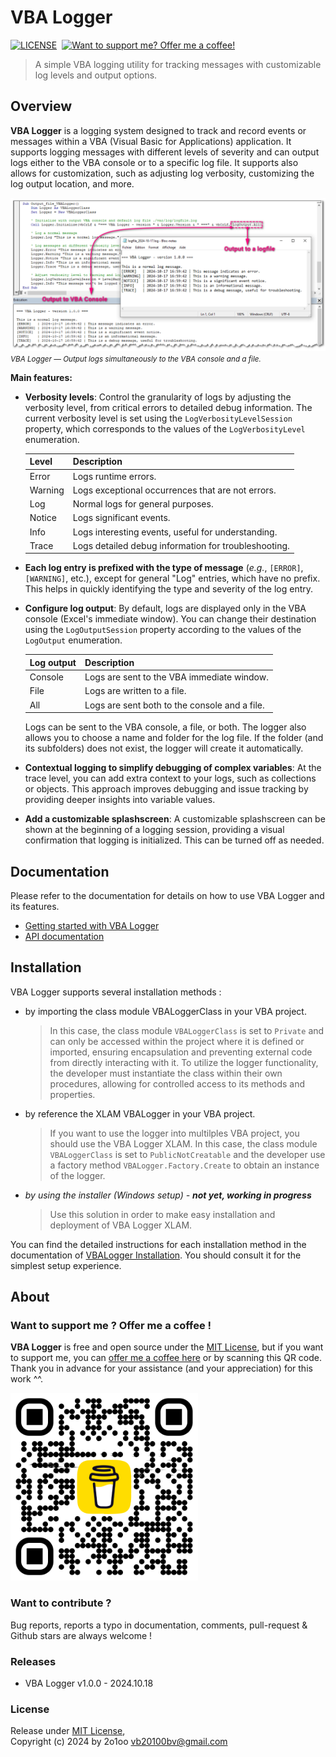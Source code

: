 VBA Logger
==========
[![LICENSE](https://img.shields.io/badge/license-MIT-informational.svg)](https://github.com/v20100v/6i-Jekyll/blob/develop/LICENSE.md)
&nbsp;[![Want to support me? Offer me a coffee!](https://img.shields.io/badge/Want%20to%20support%20me%3F%20Offer%20me%20a%20coffee%21-donate-informational.svg)](https://www.buymeacoffee.com/vincent.blain)

> A simple VBA logging utility for tracking messages with customizable log levels and output options. 


## Overview

**VBA Logger** is a logging system designed to track and record events or messages within a VBA (Visual Basic for Applications) application. It supports logging messages with different levels of severity and can output logs either to the VBA console or to a specific log file. It supports also allows for customization, such as adjusting log verbosity, customizing the log output location, and more.

![VBALogger-output-all.png](./documentation%2Fassets%2FVBALogger-output-all.png)
<small>*VBA Logger &mdash; Output logs simultaneously to the VBA console and a file.*</small>

**Main features:**

- **Verbosity levels**: Control the granularity of logs by adjusting the verbosity level, from critical errors to detailed debug information. The current verbosity level is set using the `LogVerbosityLevelSession` property, which corresponds to the values of the `LogVerbosityLevel` enumeration.

  | **Level** | **Description**                                      |
  |-----------|------------------------------------------------------|
  | Error     | Logs runtime errors.                                 |
  | Warning   | Logs exceptional occurrences that are not errors.    |
  | Log       | Normal logs for general purposes.                    |
  | Notice    | Logs significant events.                             |
  | Info      | Logs interesting events, useful for understanding.   |
  | Trace     | Logs detailed debug information for troubleshooting. |


- **Each log entry is prefixed with the type of message** (*e.g.*, `[ERROR]`, `[WARNING]`, etc.), except for general "Log" entries, which have no prefix. This helps in quickly identifying the type and severity of the log entry.


- **Configure log output**: By default, logs are displayed only in the VBA console (Excel's immediate window). You can change their destination using the `LogOutputSession` property according to the values of the `LogOutput` enumeration. 

  | **Log output** | **Description**                               |
  |----------------|-----------------------------------------------|
  | Console        | Logs are sent to the VBA immediate window.    |
  | File           | Logs are written to a file.                   |
  | All            | Logs are sent both to the console and a file. |  

  Logs can be sent to the VBA console, a file, or both. The logger also allows you to choose a name and folder for the log file. If the folder (and its subfolders) does not exist, the logger will create it automatically.


- **Contextual logging to simplify debugging of complex variables**: At the trace level, you can add extra context to your logs, such as collections or objects. This approach improves debugging and issue tracking by providing deeper insights into variable values.


- **Add a customizable splashscreen**: A customizable splashscreen can be shown at the beginning of a logging session, providing a visual confirmation that logging is initialized. This can be turned off as needed.



## Documentation

Please refer to the documentation for details on how to use VBA Logger and its features.

- [Getting started with VBA Logger](documentation%2F1%20-%20Getting%20started.md)
- [API documentation](documentation%2F2%20-%20API%20documentation.md)



## Installation

VBA Logger supports several installation methods :

- by importing the class module VBALoggerClass in your VBA project. 
    
    > In this case, the class module `VBALoggerClass` is set to `Private` and can only be accessed within the project where it is defined or imported, ensuring encapsulation and preventing external code from directly interacting with it. To utilize the logger functionality, the developer must instantiate the class within their own procedures, allowing for controlled access to its methods and properties.
  

- by reference the XLAM VBALogger in your VBA project.

    > If you want to use the logger into multilples VBA project, you should use the VBA Logger XLAM. In this case, the class module `VBALoggerClass` is set to `PublicNotCreatable` and the developer use a factory method `VBALogger.Factory.Create` to obtain an instance of the logger.


- *by using the installer (Windows setup) - ***not yet, working in progress****

    > Use this solution in order to make easy installation and deployment of VBA Logger XLAM.
  
You can find the detailed instructions for each installation method in the documentation of [VBALogger Installation](documentation%2F1%20-%20Getting%20started.md#installation). You should consult it for the simplest setup experience.



## About

### Want to support me ? Offer me a coffee !

**VBA Logger** is free and open source under the [MIT License](./LICENSE), but if you want to support me, you can [offer me a coffee here](https://www.buymeacoffee.com/vincent.blain) or by scanning this QR code. Thank you in advance for your assistance (and your appreciation) for this work ^^.

<img alt="Buy me a coffee ?" src="./documentation%2Fassets%2Fv20100v_buy-me-a-coffee_qrcode.png" width="300" height="300" />


### Want to contribute ?

Bug reports, reports a typo in documentation, comments, pull-request & Github stars are always welcome !


### Releases

- VBA Logger v1.0.0 - 2024.10.18


### License

Release under [MIT License](./LICENSE),<br/>
Copyright (c) 2024 by 2o1oo vb20100bv@gmail.com

